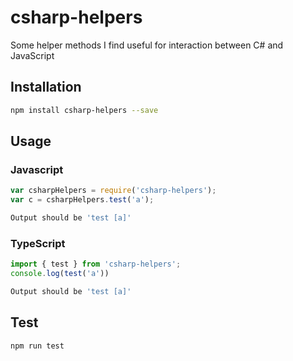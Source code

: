 # csharp-helpers
Some helper methods I find useful for interaction between C# and JavaScript
## Installation 
```sh
npm install csharp-helpers --save
```

## Usage

### Javascript
```javascript
var csharpHelpers = require('csharp-helpers');
var c = csharpHelpers.test('a');
```
```sh
Output should be 'test [a]'
```

### TypeScript
```typescript
import { test } from 'csharp-helpers';
console.log(test('a'))
```
```sh
Output should be 'test [a]'
```

## Test 
```sh
npm run test
```
